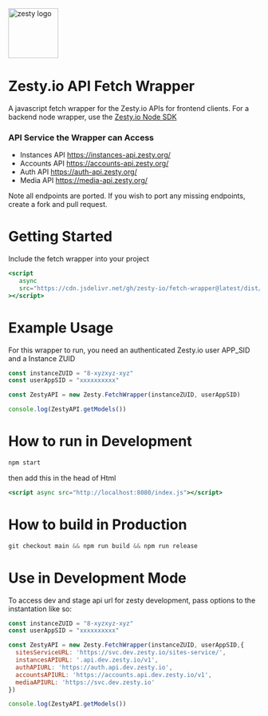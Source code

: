 <img src="https://brand.zesty.io/zesty-io-logo-horizontal.png" height="100" alt="zesty logo" />

# Zesty.io API Fetch Wrapper

A javascript fetch wrapper for the Zesty.io APIs for frontend clients. For a backend node wrapper, use the [Zesty.io Node SDK](https://www.npmjs.com/package/@zesty-io/sdk)

### API Service the Wrapper can Access

-  Instances API https://instances-api.zesty.org/
-  Accounts API https://accounts-api.zesty.org/
-  Auth API https://auth-api.zesty.org/
-  Media API https://media-api.zesty.org/

Note all endpoints are ported. If you wish to port any missing endpoints, create a fork and pull request.

# Getting Started

Include the fetch wrapper into your project

```jsx
<script
   async
   src="https://cdn.jsdelivr.net/gh/zesty-io/fetch-wrapper@latest/dist/index.js"
></script>
```

# Example Usage

For this wrapper to run, you need an authenticated Zesty.io user APP_SID and a Instance ZUID

```jsx
const instanceZUID = "8-xyzxyz-xyz"
const userAppSID = "xxxxxxxxxx"

const ZestyAPI = new Zesty.FetchWrapper(instanceZUID, userAppSID)

console.log(ZestyAPI.getModels())
```

# How to run in Development

```jsx
npm start
```

then add this in the head of Html

```jsx
<script async src="http://localhost:8080/index.js"></script>
```

# How to build in Production

```jsx
git checkout main && npm run build && npm run release
```

# Use in Development Mode
To access dev and stage api url for zesty development, pass options to the instantation like so:

```jsx
const instanceZUID = "8-xyzxyz-xyz"
const userAppSID = "xxxxxxxxxx"

const ZestyAPI = new Zesty.FetchWrapper(instanceZUID, userAppSID,{
  sitesServiceURL: 'https://svc.dev.zesty.io/sites-service/',
  instancesAPIURL: '.api.dev.zesty.io/v1',
  authAPIURL: 'https://auth.api.dev.zesty.io',
  accountsAPIURL: 'https://accounts.api.dev.zesty.io/v1',
  mediaAPIURL: 'https://svc.dev.zesty.io'
})

console.log(ZestyAPI.getModels())
```
